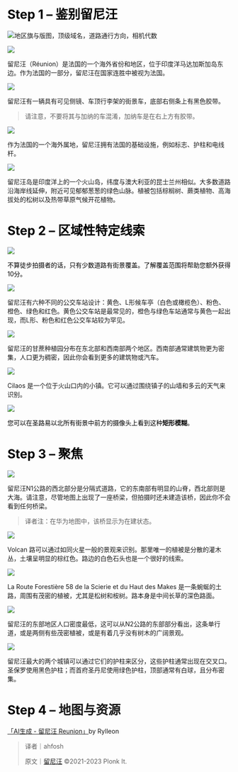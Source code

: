 # <font style="color:rgb(0, 0, 0);">Step 1 – 鉴别留尼汪</font>
![地区旗与版图，顶级域名，道路通行方向，相机代数](https://cdn.nlark.com/yuque/0/2023/png/34598262/1689084168234-cad73255-9557-42e6-b286-2ecfb6d8dc5c.png)

![](https://cdn.nlark.com/yuque/0/2023/png/34598262/1689084236817-32e62204-dced-4f85-984d-2021dd6c30e2.png)

留尼汪（Réunion）是法国的一个海外省份和地区，位于印度洋马达加斯加岛东边。作为法国的一部分，留尼汪在国家连胜中被视为法国。

![](https://cdn.nlark.com/yuque/0/2023/png/34598262/1689084272502-923f5e0b-9126-491c-9a0c-e61412d53aca.png)

留尼汪有一辆具有可见侧镜、车顶行李架的街景车，底部右侧条上有黑色胶带。

> 请注意，不要将其与加纳的车混淆，加纳车是在右上方有胶带。
>

![](https://cdn.nlark.com/yuque/0/2023/png/34598262/1689084281734-c961691f-3af1-49de-998d-603c052f108e.png)

作为法国的一个海外属地，留尼汪拥有法国的基础设施，例如标志、护柱和电线杆。

![](https://cdn.nlark.com/yuque/0/2023/png/34598262/1689084305150-6f077cbf-396e-4a80-a13a-8ff2539eb1be.png)

留尼汪岛是印度洋上的一个火山岛，纬度与澳大利亚的昆士兰州相似。大多数道路沿海岸线延伸，附近可见郁郁葱葱的绿色山脉。植被包括棕榈树、蕨类植物、高海拔处的松树以及热带草原气候开花植物。

# <font style="color:rgb(0, 0, 0);">Step 2 – 区域性特定线索</font>
![](https://cdn.nlark.com/yuque/0/2023/png/35193536/1698592983966-1f32d162-86e6-4224-84b6-e0b82d4d9808.png)

<font style="color:rgb(0, 0, 0);">不算徒步拍摄者的话，只有少数道路有街景覆盖。了解覆盖范围将帮助您额外获得10分。</font>

![](https://cdn.nlark.com/yuque/0/2023/png/34598262/1689084493173-e3ccd13a-3fa8-4023-ab82-3869b997a550.png)

留尼汪有六种不同的公交车站设计：黄色、L形候车亭（白色或橄榄色）、粉色、橙色、绿色和红色。黄色公交车站是最常见的，橙色与绿色车站通常与黄色一起出现，而L形、粉色和红色公交车站较为罕见。

![](https://cdn.nlark.com/yuque/0/2023/png/34598262/1689084529875-ad40db1b-a1aa-46a3-a5d8-d25b310b9531.png)

留尼汪的甘蔗种植园分布在东北部和西南部两个地区。西南部通常建筑物更为密集，人口更为稠密，因此你会看到更多的建筑物或汽车。

![](https://cdn.nlark.com/yuque/0/2023/png/34598262/1689084539894-6c39887c-bfed-4086-86ad-93dfdcd3432b.png)

Cilaos 是一个位于火山口内的小镇。它可以通过围绕镇子的山墙和多云的天气来识别。

![](https://cdn.nlark.com/yuque/0/2023/png/35193536/1698593007605-54c1fb39-173f-4506-9e6c-645a775e6d64.png)

<font style="color:rgb(0, 0, 0);">您可以在圣路易以北所有街景中前方的摄像头上看到这种</font>**<font style="color:rgb(0, 0, 0);">矩形模糊</font>**<font style="color:rgb(0, 0, 0);">。</font>

# <font style="color:rgb(0, 0, 0);">Step 3 – 聚焦</font>
![](https://cdn.nlark.com/yuque/0/2023/png/34598262/1689084575704-adcea965-52b3-42f1-af06-a7787f8c8ccb.png)

留尼汪N1公路的西北部分是分隔式道路，它的东南部有明显的山脊，西北部则是大海。请注意，尽管地图上出现了一座桥梁，但拍摄时还未建造该桥，因此你不会看到任何桥梁。

> 译者注：在华为地图中，该桥显示为在建状态。
>

![](https://cdn.nlark.com/yuque/0/2023/png/34598262/1689084768599-daa21b31-46ab-4278-9c48-2b5396756b35.png)

Volcan 路可以通过如同火星一般的景观来识别。那里唯一的植被是分散的灌木丛，土壤呈明显的棕红色。路边的白色石头也是一个很好的线索。

![](https://cdn.nlark.com/yuque/0/2023/png/34598262/1689084775293-e7572695-b44b-4ffa-a0ea-a80d1377dc53.png)

La Route Forestière 58 de la Scierie et du Haut des Makes 是一条蜿蜒的土路，周围有茂密的植被，尤其是松树和桉树。路本身是中间长草的深色路面。

![](https://cdn.nlark.com/yuque/0/2023/png/34598262/1689084784024-40bb32fc-77d4-4492-a2f1-72dcc83f6ee6.png)

留尼汪的东部地区人口密度最低，这可以从N2公路的东部部分看出，这条单行道，或是两侧有些茂密植被，或是有着几乎没有树木的广阔景观。

![](https://cdn.nlark.com/yuque/0/2023/png/34598262/1689084789640-0483be44-b359-449a-bdf6-09210a61bd98.png)

留尼汪最大的两个城镇可以通过它们的护柱来区分，这些护柱通常出现在交叉口。圣保罗使用黑色护柱；而首府圣丹尼使用绿色护柱，顶部通常有白球，且分布密集。

# <font style="color:rgb(0, 0, 0);">Step 4 – </font>地图与资源
[「AI生成 - 留尼汪 Reunion」](https://tuxun.fun/maps_detail?mapsId=1474)by Rylleon



> 译者｜ahfosh
>
> 原文｜[留尼汪](https://www.plonkit.net/reunion) ©2021-2023 Plonk It.
>




